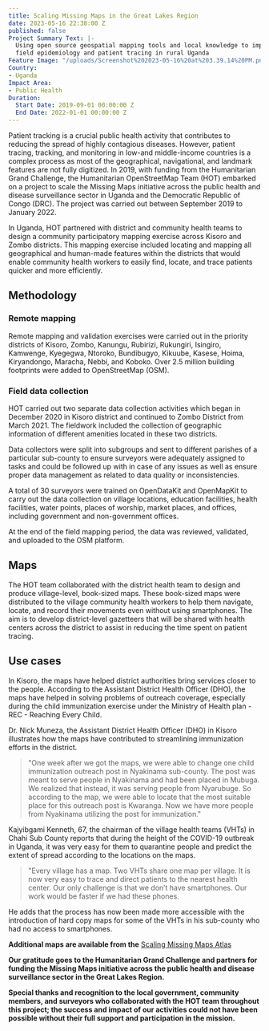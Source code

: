 ```yaml
---
title: Scaling Missing Maps in the Great Lakes Region
date: 2023-05-16 22:38:00 Z
published: false
Project Summary Text: |-
  Using open source geospatial mapping tools and local knowledge to improve
  field epidemiology and patient tracing in rural Uganda
Feature Image: "/uploads/Screenshot%202023-05-16%20at%203.39.14%20PM.png"
Country:
- Uganda
Impact Area:
- Public Health
Duration:
  Start Date: 2019-09-01 00:00:00 Z
  End Date: 2022-01-01 00:00:00 Z
---
```


Patient tracking is a crucial public health activity that contributes to reducing the spread of highly contagious diseases. However, patient tracing, tracking, and monitoring in low-and middle-income countries is a complex process as most of the geographical, navigational, and landmark features are not fully digitized. In 2019, with funding from the Humanitarian Grand Challenge, the Humanitarian OpenStreetMap Team (HOT) embarked on a project to scale the Missing Maps initiative across the public health and disease surveillance sector in Uganda and the Democratic Republic of Congo (DRC). The project was carried out between September 2019 to January 2022.

In Uganda, HOT partnered with district and community health teams to design a community participatory mapping exercise across Kisoro and Zombo districts. This mapping exercise included locating and mapping all geographical and human-made features within the districts that would enable community health workers to easily find, locate, and trace patients quicker and more efficiently.

## Methodology

### Remote mapping

Remote mapping and validation exercises were carried out in the priority districts of Kisoro, Zombo, Kanungu, Rubirizi, Rukungiri, Isingiro, Kamwenge, Kyegegwa, Ntoroko, Bundibugyo, Kikuube, Kasese, Hoima, Kiryandongo, Maracha, Nebbi, and Koboko. Over 2.5 million building footprints were added to OpenStreetMap (OSM).

### Field data collection

HOT carried out two separate data collection activities which began in December 2020 in Kisoro district and continued to Zombo District from March 2021. The fieldwork included the collection of geographic information of different amenities located in these two districts.

Data collectors were split into subgroups and sent to different parishes of a particular sub-county to ensure surveyors were adequately assigned to tasks and could be followed up with in case of any issues as well as ensure proper data management as related to data quality or inconsistencies.

A total of 30 surveyors were trained on OpenDataKit and OpenMapKit to carry out the data collection on village locations, education facilities, health facilities, water points, places of worship, market places, and offices, including government and non-government offices.

At the end of the field mapping period, the data was reviewed, validated, and uploaded to the OSM platform.

## Maps

The HOT team collaborated with the district health team to design and produce village-level, book-sized maps. These book-sized maps were distributed to the village community health workers to help them navigate, locate, and record their movements even without using smartphones. The aim is to develop district-level gazetteers that will be shared with health centers across the district to assist in reducing the time spent on patient tracing.

## Use cases

In Kisoro, the maps have helped district authorities bring services closer to the people. According to the Assistant District Health Officer (DHO), the maps have helped in solving problems of outreach coverage, especially during the child immunization exercise under the Ministry of Health plan - REC - Reaching Every Child.

Dr. Nick Muneza, the Assistant District Health Officer (DHO) in Kisoro illustrates how the maps have contributed to streamlining immunization efforts in the district.

> "One week after we got the maps, we were able to change one child immunization outreach post in Nyakinama sub-county. The post was meant to serve people in Nyakinama and had been placed in Mubuga. We realized that instead, it was serving people from Nyarubuge. So according to the map, we were able to locate that the most suitable place for this outreach post is Kwaranga. Now we have more people from Nyakinama utilizing the post for immunization."

Kajyibgami Kenneth, 67, the chairman of the village health teams (VHTs) in Chahi Sub County reports that during the height of the COVID-19 outbreak in Uganda, it was very easy for them to quarantine people and predict the extent of spread according to the locations on the maps.

> "Every village has a map. Two VHTs share one map per village. It is now very easy to trace and direct patients to the nearest health center. Our only challenge is that we don’t have smartphones. Our work would be faster if we had these phones.

He adds that the process has now been made more accessible with the introduction of hard copy maps for some of the VHTs in his sub-county who had no access to smartphones.

**Additional maps are available from the** [Scaling Missing Maps Atlas](https://drive.google.com/file/d/1pE0ai58bD84wLxPP0cP-sB63kN9SK7Ys/view)

**Our gratitude goes to the Humanitarian Grand Challenge and partners for funding the Missing Maps initiative across the public health and disease surveillance sector in the Great Lakes Region.**

**Special thanks and recognition to the local government, community members, and surveyors who collaborated with the HOT team throughout this project; the success and impact of our activities could not have been possible without their full support and participation in the mission.**